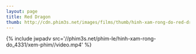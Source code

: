 ```yaml
---
layout: page
title: Red Dragon
thumb: http://cdn.phim3s.net/images/films/thumb/hinh-xam-rong-do-red-dragon-2002.jpg
---
```

{% include jwpadv src='//phim3s.net/phim-le/hinh-xam-rong-do_4331/xem-phim//video.mp4' %}